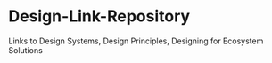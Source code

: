 # Design-Link-Repository
Links to Design Systems, Design Principles, Designing for Ecosystem Solutions
